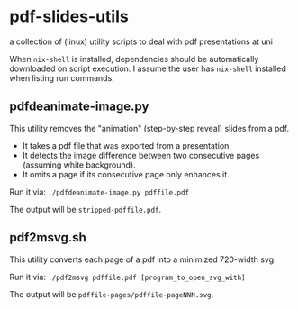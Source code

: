 # pdf-slides-utils
a collection of (linux) utility scripts to deal with pdf presentations at uni

When `nix-shell` is installed, dependencies should be automatically downloaded on script execution. I assume the user has `nix-shell` installed when listing run commands.

## pdfdeanimate-image.py

This utility removes the "animation" (step-by-step reveal) slides from a pdf.

- It takes a pdf file that was exported from a presentation.
- It detects the image difference between two consecutive pages (assuming white background).
- It omits a page if its consecutive page only enhances it.

Run it via: `./pdfdeanimate-image.py pdffile.pdf`

The output will be `stripped-pdffile.pdf`.

## pdf2msvg.sh

This utility converts each page of a pdf into a minimized 720-width svg.

Run it via: `./pdf2msvg pdffile.pdf [program_to_open_svg_with]`

The output will be `pdffile-pages/pdffile-pageNNN.svg`.

